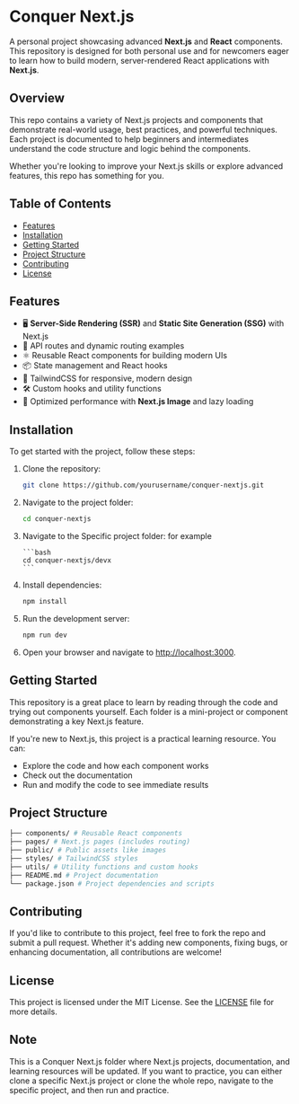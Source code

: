 # Conquer Next.js

A personal project showcasing advanced **Next.js** and **React** components. This repository is designed for both personal use and for newcomers eager to learn how to build modern, server-rendered React applications with **Next.js**.

## Overview

This repo contains a variety of Next.js projects and components that demonstrate real-world usage, best practices, and powerful techniques. Each project is documented to help beginners and intermediates understand the code structure and logic behind the components.

Whether you're looking to improve your Next.js skills or explore advanced features, this repo has something for you.

## Table of Contents

- [Features](#features)
- [Installation](#installation)
- [Getting Started](#getting-started)
- [Project Structure](#project-structure)
- [Contributing](#contributing)
- [License](#license)

## Features

- 🖥️ **Server-Side Rendering (SSR)** and **Static Site Generation (SSG)** with Next.js
- 🔄 API routes and dynamic routing examples
- ⚛️ Reusable React components for building modern UIs
- 📦 State management and React hooks
- 🌈 TailwindCSS for responsive, modern design
- 🛠️ Custom hooks and utility functions
- 🚀 Optimized performance with **Next.js Image** and lazy loading

## Installation

To get started with the project, follow these steps:

1.  Clone the repository:

    ```bash
    git clone https://github.com/yourusername/conquer-nextjs.git
    ```

2.  Navigate to the project folder:

    ```bash
    cd conquer-nextjs
    ```

3.  Navigate to the Specific project folder:
    for example

        ```bash
        cd conquer-nextjs/devx
        ```

4.  Install dependencies:

    ```bash
    npm install
    ```

5.  Run the development server:

    ```bash
    npm run dev
    ```

6.  Open your browser and navigate to [http://localhost:3000](http://localhost:3000).

## Getting Started

This repository is a great place to learn by reading through the code and trying out components yourself. Each folder is a mini-project or component demonstrating a key Next.js feature.

If you're new to Next.js, this project is a practical learning resource. You can:

- Explore the code and how each component works
- Check out the documentation
- Run and modify the code to see immediate results

## Project Structure

```bash
├── components/ # Reusable React components
├── pages/ # Next.js pages (includes routing)
├── public/ # Public assets like images
├── styles/ # TailwindCSS styles
├── utils/ # Utility functions and custom hooks
├── README.md # Project documentation
└── package.json # Project dependencies and scripts
```

## Contributing

If you'd like to contribute to this project, feel free to fork the repo and submit a pull request. Whether it's adding new components, fixing bugs, or enhancing documentation, all contributions are welcome!

## License

This project is licensed under the MIT License. See the [LICENSE](./LICENSE) file for more details.

## Note

This is a Conquer Next.js folder where Next.js projects, documentation, and learning resources will be updated. If you want to practice, you can either clone a specific Next.js project or clone the whole repo, navigate to the specific project, and then run and practice.
